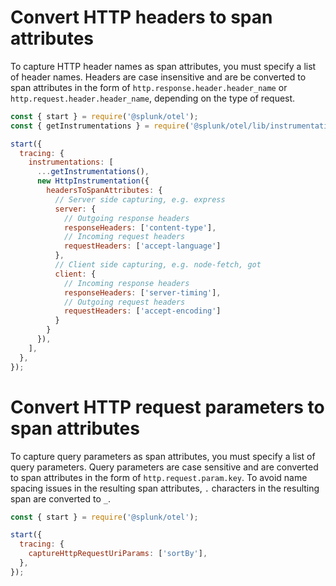 # Convert HTTP headers to span attributes

To capture HTTP header names as span attributes, you must specify a list of header names. Headers are case insensitive and are be converted to span attributes in the form of `http.response.header.header_name` or `http.request.header.header_name`, depending on the type of request.

```js
const { start } = require('@splunk/otel');
const { getInstrumentations } = require('@splunk/otel/lib/instrumentations');

start({
  tracing: {
    instrumentations: [
      ...getInstrumentations(),
      new HttpInstrumentation({
        headersToSpanAttributes: {
          // Server side capturing, e.g. express
          server: {
            // Outgoing response headers
            responseHeaders: ['content-type'],
            // Incoming request headers
            requestHeaders: ['accept-language']
          },
          // Client side capturing, e.g. node-fetch, got
          client: {
            // Incoming response headers
            responseHeaders: ['server-timing'],
            // Outgoing request headers
            requestHeaders: ['accept-encoding']
          }
        }
      }),
    ],
  },
});
```
# Convert HTTP request parameters to span attributes

To capture query parameters as span attributes, you must specify a list of query parameters. Query parameters are case sensitive and are converted to span attributes in the form of `http.request.param.key`. To avoid name spacing issues in the resulting span attributes, `.` characters in the resulting span are converted to `_`.

```js
const { start } = require('@splunk/otel');

start({
  tracing: {
    captureHttpRequestUriParams: ['sortBy'],
  },
});
```
